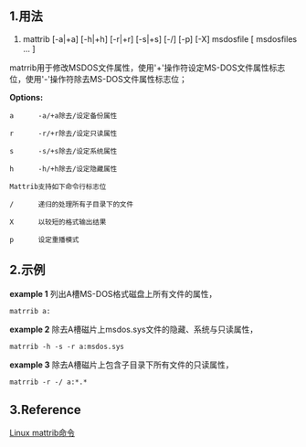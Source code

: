 ## 1.用法

1. mattrib [-a|+a] [-h|+h] [-r|+r] [-s|+s] [-/]   [-p]  [-X]  msdosfile  [
msdosfiles ... ]

matrrib用于修改MSDOS文件属性，使用'+'操作符设定MS-DOS文件属性标志位，使用'-'操作符除去MS-DOS文件属性标志位；

**Options:**

    a      -a/+a除去/设定备份属性

    r      -r/+r除去/设定只读属性

    s      -s/+s除去/设定系统属性

    h      -h/+h除去/设定隐藏属性

    Mattrib支持如下命令行标志位

    /      递归的处理所有子目录下的文件

    X      以较短的格式输出结果

    p      设定重播模式

## 2.示例

**example 1** 列出A槽MS-DOS格式磁盘上所有文件的属性，

    matrrib a:

**example 2** 除去A槽磁片上msdos.sys文件的隐藏、系统与只读属性，

    matrrib -h -s -r a:msdos.sys

**example 3** 除去A槽磁片上包含子目录下所有文件的只读属性，

    matrrib -r -/ a:*.*

## 3.Reference

[Linux mattrib命令](http://www.runoob.com/linux/linux-comm-mattrib.html)
